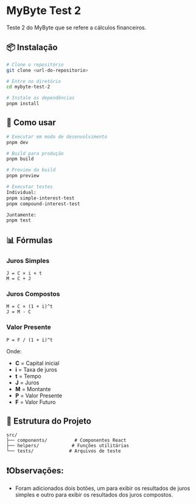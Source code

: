 # MyByte Test 2

Teste 2 do MyByte que se refere a cálculos financeiros.

## 📦 Instalação

```bash
# Clone o repositório
git clone <url-do-repositorio>

# Entre no diretório
cd mybyte-test-2

# Instale as dependências
pnpm install
```

## 🚀 Como usar

```bash
# Executar em modo de desenvolvimento
pnpm dev

# Build para produção
pnpm build

# Preview da build
pnpm preview

# Executar testes
Individual:
pnpm simple-interest-test
pnpm compound-interest-test

Juntamente:
pnpm test
```

## 📊 Fórmulas

### Juros Simples
```
J = C × i × t
M = C + J
```

### Juros Compostos
```
M = C × (1 + i)^t
J = M - C
```

### Valor Presente
```
P = F / (1 + i)^t
```

Onde:
- **C** = Capital inicial
- **i** = Taxa de juros
- **t** = Tempo
- **J** = Juros
- **M** = Montante
- **P** = Valor Presente
- **F** = Valor Futuro

## 📁 Estrutura do Projeto

```
src/
├── components/          # Componentes React
├── helpers/            # Funções utilitárias
└── tests/             # Arquivos de teste
```

## ❗Observações:
- Foram adicionados dois botões, um para exibir os resultados de juros simples e outro para exibir os resultados dos juros compostos.
